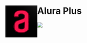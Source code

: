 <h1>
  <img align="left" height="100vw" src="https://github.com/AdrianoBispo/alura-plus/blob/master/assets/img/icon-alura.png"/>
   Alura Plus
</h1>
<img src="http://img.shields.io/static/v1?label=STATUS&message=EM%20DESENVOLVIMENTO&color=RED&style=for-the-badge" />

